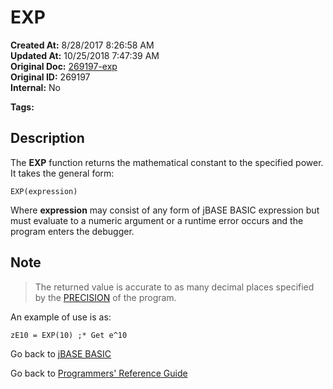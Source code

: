 # EXP

**Created At:** 8/28/2017 8:26:58 AM  
**Updated At:** 10/25/2018 7:47:39 AM  
**Original Doc:** [269197-exp](https://docs.jbase.com/36868-jbase-basic/269197-exp)  
**Original ID:** 269197  
**Internal:** No  

**Tags:**
<badge text='mathematical operations' vertical='middle' />

## Description

The **EXP** function returns the mathematical constant to the specified power. It takes the general form:

```
EXP(expression)
```

Where **expression** may consist of any form of jBASE BASIC expression but must evaluate to a numeric argument or a runtime error occurs and the program enters the debugger.

## Note

> The returned value is accurate to as many decimal places specified by the [PRECISION](./../precision) of the program.

An example of use is as:

```
zE10 = EXP(10) ;* Get e^10
```

Go back to [jBASE BASIC](./../README.md)

Go back to [Programmers' Reference Guide](./../../reference-guides/jbc/README.md)
